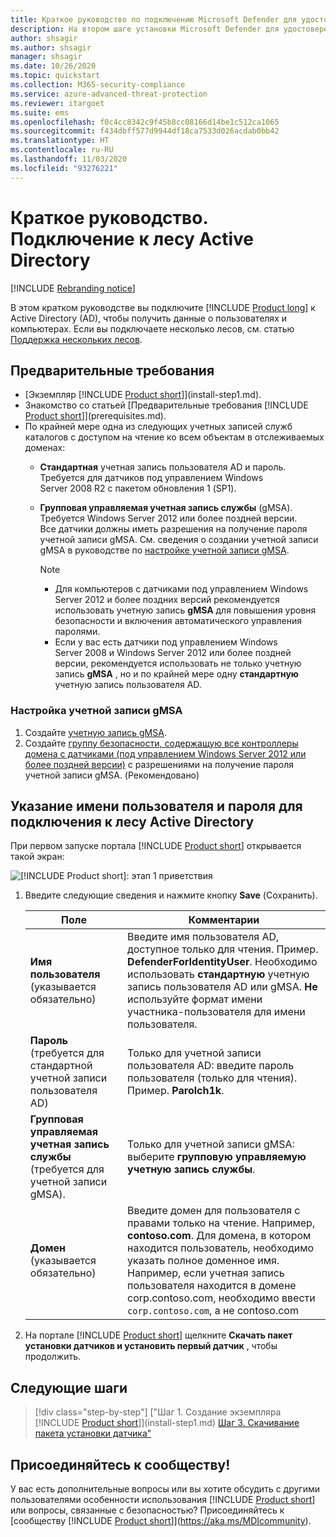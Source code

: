 ```yaml
---
title: Краткое руководство по подключению Microsoft Defender для удостоверений к Active Directory
description: На втором шаге установки Microsoft Defender для удостоверений происходит настройка параметров подключения к домену в облачной службе Defender для удостоверений
author: shsagir
ms.author: shsagir
manager: shsagir
ms.date: 10/26/2020
ms.topic: quickstart
ms.collection: M365-security-compliance
ms.service: azure-advanced-threat-protection
ms.reviewer: itargoet
ms.suite: ems
ms.openlocfilehash: f0c4cc8342c9f45b8cc08166d14be1c512ca1065
ms.sourcegitcommit: f434dbff577d9944df18ca7533d026acdab0bb42
ms.translationtype: HT
ms.contentlocale: ru-RU
ms.lasthandoff: 11/03/2020
ms.locfileid: "93276221"
---
```

# <a name="quickstart-connect-to-your-active-directory-forest"></a>Краткое руководство. Подключение к лесу Active Directory

[!INCLUDE [Rebranding notice](includes/rebranding.md)]

В этом кратком руководстве вы подключите [!INCLUDE [Product long](includes/product-long.md)] к Active Directory (AD), чтобы получить данные о пользователях и компьютерах. Если вы подключаете несколько лесов, см. статью [Поддержка нескольких лесов](multi-forest.md).

## <a name="prerequisites"></a>Предварительные требования

- [Экземпляр [!INCLUDE [Product short](includes/product-short.md)]](install-step1.md).
- Знакомство со статьей [Предварительные требования [!INCLUDE [Product short](includes/product-short.md)]](prerequisites.md).
- По крайней мере одна из следующих учетных записей служб каталогов с доступом на чтение ко всем объектам в отслеживаемых доменах:
  - **Стандартная** учетная запись пользователя AD и пароль. Требуется для датчиков под управлением Windows Server 2008 R2 с пакетом обновления 1 (SP1).
  - **Групповая управляемая учетная запись службы** (gMSA). Требуется Windows Server 2012 или более поздней версии.  
  Все датчики должны иметь разрешения на получение пароля учетной записи gMSA. См. сведения о создании учетной записи gMSA в руководстве по [настройке учетной записи gMSA](#how-to-set-up-a-gmsa-account).

    > [!NOTE]
    >
    > - Для компьютеров с датчиками под управлением Windows Server 2012 и более поздних версий рекомендуется использовать учетную запись **gMSA** для повышения уровня безопасности и включения автоматического управления паролями.
    > - Если у вас есть датчики под управлением Windows Server 2008 и Windows Server 2012 или более поздней версии, рекомендуется использовать не только учетную запись **gMSA** , но и по крайней мере одну **стандартную** учетную запись пользователя AD.

### <a name="how-to-set-up-a-gmsa-account"></a>Настройка учетной записи gMSA

1. Создайте [учетную запись gMSA](/windows-server/security/group-managed-service-accounts/getting-started-with-group-managed-service-accounts#BKMK_CreateGMSA).
1. Создайте [группу безопасности, содержащую все контроллеры домена с датчиками (под управлением Windows Server 2012 или более поздней версии)](/windows-server/security/group-managed-service-accounts/getting-started-with-group-managed-service-accounts#BKMK_AddMemberHosts) с разрешениями на получение пароля учетной записи gMSA. (Рекомендовано)

## <a name="provide-a-username-and-password-to-connect-to-your-active-directory-forest"></a>Указание имени пользователя и пароля для подключения к лесу Active Directory

При первом запуске портала [!INCLUDE [Product short](includes/product-short.md)] открывается такой экран:

![[!INCLUDE [Product short](includes/product-short.md)]: этап 1 приветствия](media/directory-services.png)

1. Введите следующие сведения и нажмите кнопку **Save** (Сохранить).

    |Поле|Комментарии|
    |---|---|
    |**Имя пользователя** (указывается обязательно)|Введите имя пользователя AD, доступное только для чтения. Пример. **DefenderForIdentityUser**. Необходимо использовать **стандартную** учетную запись пользователя AD или gMSA. **Не** используйте формат имени участника-пользователя для имени пользователя.|
    |**Пароль** (требуется для стандартной учетной записи пользователя AD)|Только для учетной записи пользователя AD: введите пароль пользователя (только для чтения). Пример. **Parolch1k**.|
    |**Групповая управляемая учетная запись службы** (требуется для учетной записи gMSA).|Только для учетной записи gMSA: выберите **групповую управляемую учетную запись службы**.|
    |**Домен** (указывается обязательно)|Введите домен для пользователя с правами только на чтение. Например, **contoso.com**. Для домена, в котором находится пользователь, необходимо указать полное доменное имя. Например, если учетная запись пользователя находится в домене corp.contoso.com, необходимо ввести `corp.contoso.com`, а не contoso.com|

1. На портале [!INCLUDE [Product short](includes/product-short.md)] щелкните **Скачать пакет установки датчиков и установить первый датчик** , чтобы продолжить.

## <a name="next-steps"></a>Следующие шаги

> [!div class="step-by-step"]
> ["Шаг 1. Создание экземпляра [!INCLUDE [Product short](includes/product-short.md)]](install-step1.md)
> [Шаг 3. Скачивание пакета установки датчика"](install-step3.md)

## <a name="join-the-community"></a>Присоединяйтесь к сообществу!

У вас есть дополнительные вопросы или вы хотите обсудить с другими пользователями особенности использования [!INCLUDE [Product short](includes/product-short.md)] или вопросы, связанные с безопасностью? Присоединяйтесь к [сообществу [!INCLUDE [Product short](includes/product-short.md)]](https://aka.ms/MDIcommunity).
